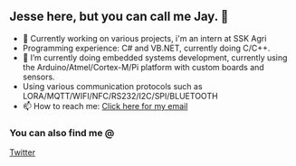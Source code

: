 ## Jesse here, but you can call me Jay. 👋

- 🔭 Currently working on various projects, i'm an intern at SSK Agri
- Programming experience: C# and VB.NET, currently doing C/C++.
- 🌱 I’m currently doing embedded systems development, currently using the Arduino/Atmel/Cortex-M/Pi platform with custom boards and sensors.
- Using various communication protocols such as LORA/MQTT/WIFI/NFC/RS232/I2C/SPI/BLUETOOTH
- 📫 How to reach me: <a href="mailto:jessedaviids@gmail.com">Click here for my email</a>



### You can also find me @
[Twitter](https://twitter.com/LifeAndJayys)

